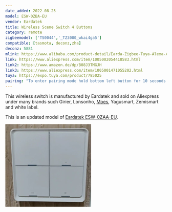```yaml
---
date_added: 2022-08-25
model: ESW-0ZBA-EU
vendor: Eardatek
title: Wireless Scene Switch 4 Buttons
category: remote
zigbeemodel: ['TS0044','_TZ3000_wkai4ga5']
compatible: [tasmota, deconz,zha]
deconz: 5881
mlink: https://www.alibaba.com/product-detail/Earda-Zigbee-Tuya-Alexa-Amazon-Smartphone_1600082250475.html
link: https://www.aliexpress.com/item/1005002054418583.html
link2: https://www.amazon.de/dp/B08J3TMGJH
link3: https://www.aliexpress.com/item/1005001471055202.html
tuya: https://expo.tuya.com/product/785025
pairing: "To enter pairing mode hold bottom left button for 10 seconds until all 4 LEDs start flashing."
---
```

This wireless switch is manufactured by Eardatek and sold on Aliexpress under many brands such Girier, Lonsonho, [Moes](https://www.moeshouse.com/?ref=v4thya2eufek), Yagusmart, Zemismart and white label. 

This is an updated model of [Eardatek ESW-0ZAA-EU](Eardatek_ESW-0ZAA-EU). 

![How it looks](/assets/images/devices/Eardatek_ESW-0ZBA-EU_look.jpg)
